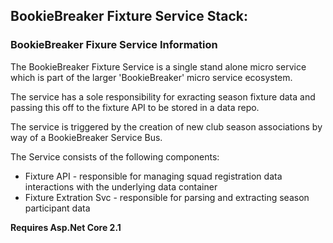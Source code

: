<h2>BookieBreaker Fixture Service Stack:</h2>

<h3>BookieBreaker Fixure Service Information</h3>
<p>The BookieBreaker Fixture Service is a single stand alone micro service which is part of the larger 'BookieBreaker' micro service ecosystem.</p>
<p>The service has a sole responsibility for exracting season fixture data and passing this off to the fixture API to be stored in a data repo.</p>
<p>The service is triggered by the creation of new club season associations by way of a BookieBreaker Service Bus.</p>
<p>The Service consists of the following components:
	<ul>
		<li>Fixture API - responsible for managing squad registration data interactions with the underlying data container</li>
		<li>Fixture Extration Svc - responsible for parsing and extracting season participant data</li>
	</ul>
</p>
<p><b>Requires Asp.Net Core 2.1</b></p>